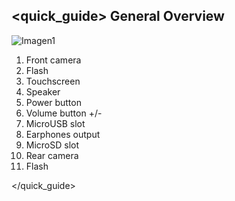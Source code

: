 ## <quick_guide> General Overview

![Imagen1](http://static.energysistem.com/images/manuals/42548/56a64afbc2972.jpg)

1. Front camera
2. Flash
3. Touchscreen
4. Speaker
5. Power button
6. Volume button +/-
7. MicroUSB slot
8. Earphones output
9. MicroSD slot
10. Rear camera
11. Flash

</quick_guide>



















































































































